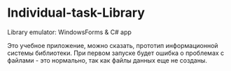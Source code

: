 # Individual-task-Library
Library emulator: WindowsForms &amp; C# app

Это учебное приложение, можно сказать, прототип информационной системы библиотеки.
При первом запуске будет ошибка о проблемах с файлами - это нормально, так как файлы данных еще не созданы.
